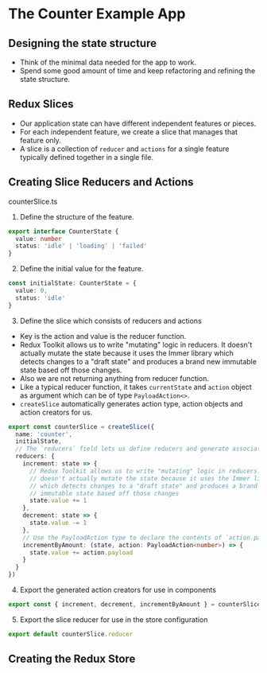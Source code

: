 # The Counter Example App


## Designing the state structure

- Think of the minimal data needed for the app to work.
- Spend some good amount of time and keep refactoring and refining the state structure.


## Redux Slices

- Our application state can have different independent features or pieces.
- For each independent feature, we create a slice that manages that feature only.
- A slice is a collection of `reducer` and `actions` for a single feature typically defined together in a single file.

## Creating Slice Reducers and Actions

counterSlice.ts

1. Define the structure of the feature.

```ts
export interface CounterState {
  value: number
  status: 'idle' | 'loading' | 'failed'
}
```

2. Define the initial value for the feature.

```ts
const initialState: CounterState = {
  value: 0,
  status: 'idle'
}
```

3. Define the slice which consists of reducers and actions

- Key is the action and value is the reducer function.
- Redux Toolkit allows us to write "mutating" logic in reducers. It doesn't actually mutate the state because it uses the Immer library  which detects changes to a "draft state" and produces a brand new immutable state based off those changes.
- Also we are not returning anything from reducer function.
- Like a typical reducer function, it takes `currentState` and `action` object as argument which can be of type `PayloadAction<>`.
- `createSlice` automatically generates action type, action objects and action creators for us.


```ts
export const counterSlice = createSlice({
  name: 'counter',
  initialState,
  // The `reducers` field lets us define reducers and generate associated actions
  reducers: {
    increment: state => {
      // Redux Toolkit allows us to write "mutating" logic in reducers. It
      // doesn't actually mutate the state because it uses the Immer library,
      // which detects changes to a "draft state" and produces a brand new
      // immutable state based off those changes
      state.value += 1
    },
    decrement: state => {
      state.value -= 1
    },
    // Use the PayloadAction type to declare the contents of `action.payload`
    incrementByAmount: (state, action: PayloadAction<number>) => {
      state.value += action.payload
    }
  }
})
```

4. Export the generated action creators for use in components

```ts
export const { increment, decrement, incrementByAmount } = counterSlice.actions
```


5. Export the slice reducer for use in the store configuration

```ts
export default counterSlice.reducer
```



## Creating the Redux Store
